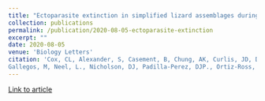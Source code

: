 ```yaml
---
title: "Ectoparasite extinction in simplified lizard assemblages during experimental island invasion"
collection: publications
permalink: /publication/2020-08-05-ectoparasite-extinction
excerpt: ""
date: 2020-08-05
venue: 'Biology Letters'
citation: 'Cox, CL, Alexander, S, Casement, B, Chung, AK, Curlis, JD, Degon, Z, Dubois, M, Falvey, C, Graham, Z, Folfas, E, 
Gallegos, M, Neel, L., Nicholson, DJ, Padilla-Perez, DJP., Ortiz-Ross, X, Rosso, AA, Taylor, Q, Thurman, TJ, ** Williams, CE,** McMillan, W.O. and Logan, M.L. (2020). &quot;Ectoparasite extinction in simplified lizard assemblages during experimental island invasion.&quot; <i>Biology letters</i>. 16(8).'
---
```

[Link to article](https://royalsocietypublishing.org/doi/10.1098/rsbl.2020.0474)
